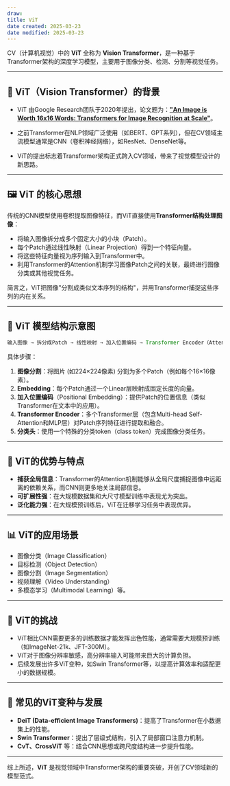 ```yaml
---
draw:
title: ViT
date created: 2025-03-23
date modified: 2025-03-23
---
```


CV（计算机视觉）中的 **ViT** 全称为 **Vision Transformer**，是一种基于Transformer架构的深度学习模型，主要用于图像分类、检测、分割等视觉任务。

---

## 🚩 ViT（Vision Transformer）的背景

- ViT 由Google Research团队于2020年提出，论文题为：[**"An Image is Worth 16x16 Words: Transformers for Image Recognition at Scale"**](https://arxiv.org/abs/2010.11929)。
    
- 之前Transformer在NLP领域广泛使用（如BERT、GPT系列），但在CV领域主流模型通常是CNN（卷积神经网络），如ResNet、DenseNet等。
    
- ViT的提出标志着Transformer架构正式跨入CV领域，带来了视觉模型设计的新思路。
    

---

## 🖼️ ViT 的核心思想

传统的CNN模型使用卷积提取图像特征，而ViT直接使用**Transformer结构处理图像**：

- 将输入图像拆分成多个固定大小的小块（Patch）。
- 每个Patch通过线性映射（Linear Projection）得到一个特征向量。
- 将这些特征向量视为序列输入到Transformer中。
- 利用Transformer的Attention机制学习图像Patch之间的关联，最终进行图像分类或其他视觉任务。

简言之，ViT把图像"分割成类似文本序列的结构"，并用Transformer捕捉这些序列的内在关系。

---

## 📌 ViT 模型结构示意图

```Java
输入图像 → 拆分成Patch → 线性映射 → 加入位置编码 → Transformer Encoder（Attention层）→ 分类头 → 输出类别
```

具体步骤：

1. **图像分割**：将图片 (如224×224像素) 分割为多个Patch（例如每个16×16像素）。
2. **Embedding**：每个Patch通过一个Linear层映射成固定长度的向量。
3. **加入位置编码**（Positional Embedding）：提供Patch的位置信息（类似Transformer在文本中的应用）。
4. **Transformer Encoder**：多个Transformer层（包含Multi-head Self-Attention和MLP层）对Patch序列特征进行提取和融合。
5. **分类头**：使用一个特殊的分类token（class token）完成图像分类任务。

---

## 🌟 ViT的优势与特点

- **捕获全局信息**：Transformer的Attention机制能够从全局尺度捕捉图像中远距离的依赖关系，而CNN则更多地关注局部信息。
- **可扩展性强**：在大规模数据集和大尺寸模型训练中表现尤为突出。
- **泛化能力强**：在大规模预训练后，ViT在迁移学习任务中表现优异。

---

## 📊 ViT的应用场景

- 图像分类（Image Classification）
- 目标检测（Object Detection）
- 图像分割（Image Segmentation）
- 视频理解（Video Understanding）
- 多模态学习（Multimodal Learning）等。

---

## 🚨 ViT的挑战

- ViT相比CNN需要更多的训练数据才能发挥出色性能，通常需要大规模预训练（如ImageNet-21k、JFT-300M）。
- ViT对于图像分辨率敏感，高分辨率输入可能带来巨大的计算负担。
- 后续发展出许多ViT变种，如Swin Transformer等，以提高计算效率和适配更小的数据规模。

---

## 🔖 常见的ViT变种与发展

- **DeiT (Data-efficient Image Transformers)**：提高了Transformer在小数据集上的性能。
- **Swin Transformer**：提出了层级式结构，引入了局部窗口注意力机制。
- **CvT、CrossViT** 等：结合CNN思想或跨尺度结构进一步提升性能。

---

综上所述，**ViT** 是视觉领域中Transformer架构的重要突破，开创了CV领域新的模型范式。
